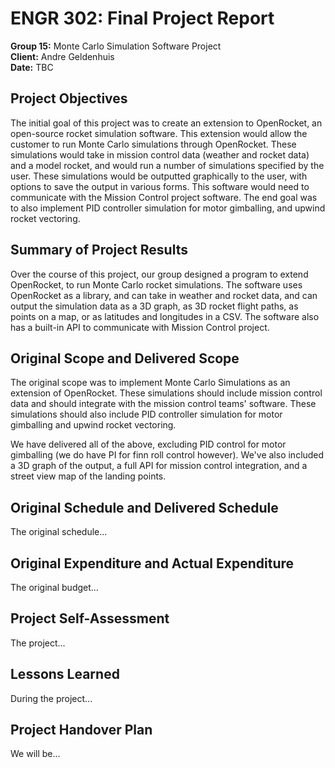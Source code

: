 # ENGR 302: Final Project Report

**Group 15:** Monte Carlo Simulation Software Project  
**Client:** Andre Geldenhuis  
**Date:** TBC

## Project Objectives
The initial goal of this project was to create an extension to OpenRocket, an open-source rocket simulation software. This extension would allow the customer to run Monte Carlo simulations through OpenRocket. These simulations would take in mission control data (weather and rocket data) and a model rocket, and would run a number of simulations specified by the user. These simulations would be outputted graphically to the user, with options to save the output in various forms. This software would need to communicate with the Mission Control project software. The end goal was to also implement PID controller simulation for motor gimballing, and upwind rocket vectoring. 

## Summary of Project Results
Over the course of this project, our group designed a program to extend OpenRocket, to run Monte Carlo rocket simulations. The software uses OpenRocket as a library, and can take in weather and rocket data, and can output the simulation data as a 3D graph, as 3D rocket flight paths, as points on a map, or as latitudes and longitudes in a CSV. The software also has a built-in API to communicate with Mission Control project. 

## Original Scope and Delivered Scope
The original scope was to implement Monte Carlo Simulations as an extension of OpenRocket. These simulations should include mission control data and should integrate with the mission control teams' software. These simulations should also include PID controller simulation for motor gimballing and upwind rocket vectoring. 

We have delivered all of the above, excluding PID control for motor gimballing (we do have PI for finn roll control however). We've also included a 3D graph of the output, a full API for mission control integration, and a street view map of the landing points. 

## Original Schedule and Delivered Schedule
The original schedule...

## Original Expenditure and Actual Expenditure
The original budget...

## Project Self-Assessment
The project...

## Lessons Learned
During the project...

## Project Handover Plan
We will be...

